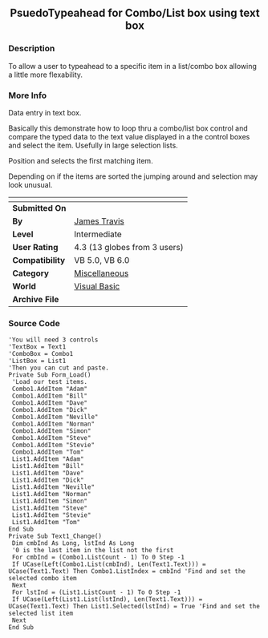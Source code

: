 ﻿<div align="center">

## PsuedoTypeahead for Combo/List box using text box


</div>

### Description

To allow a user to typeahead to a specific item in a list/combo box allowing a little more flexability.
 
### More Info
 
Data entry in text box.

Basically this demonstrate how to loop thru a combo/list box control and compare the typed data to the text value displayed in a the control boxes and select the item. Usefully in large selection lists.

Position and selects the first matching item.

Depending on if the items are sorted the jumping around and selection may look unusual.


<span>             |<span>
---                |---
**Submitted On**   |
**By**             |[James Travis](https://github.com/Planet-Source-Code/PSCIndex/blob/master/ByAuthor/james-travis.md)
**Level**          |Intermediate
**User Rating**    |4.3 (13 globes from 3 users)
**Compatibility**  |VB 5\.0, VB 6\.0
**Category**       |[Miscellaneous](https://github.com/Planet-Source-Code/PSCIndex/blob/master/ByCategory/miscellaneous__1-1.md)
**World**          |[Visual Basic](https://github.com/Planet-Source-Code/PSCIndex/blob/master/ByWorld/visual-basic.md)
**Archive File**   |[](https://github.com/Planet-Source-Code/james-travis-psuedotypeahead-for-combo-list-box-using-text-box__1-30642/archive/master.zip)





### Source Code

```
'You will need 3 controls
'TextBox = Text1
'ComboBox = Combo1
'ListBox = List1
'Then you can cut and paste.
Private Sub Form_Load()
 'Load our test items.
 Combo1.AddItem "Adam"
 Combo1.AddItem "Bill"
 Combo1.AddItem "Dave"
 Combo1.AddItem "Dick"
 Combo1.AddItem "Neville"
 Combo1.AddItem "Norman"
 Combo1.AddItem "Simon"
 Combo1.AddItem "Steve"
 Combo1.AddItem "Stevie"
 Combo1.AddItem "Tom"
 List1.AddItem "Adam"
 List1.AddItem "Bill"
 List1.AddItem "Dave"
 List1.AddItem "Dick"
 List1.AddItem "Neville"
 List1.AddItem "Norman"
 List1.AddItem "Simon"
 List1.AddItem "Steve"
 List1.AddItem "Stevie"
 List1.AddItem "Tom"
End Sub
Private Sub Text1_Change()
 Dim cmbInd As Long, lstInd As Long
 '0 is the last item in the list not the first
 For cmbInd = (Combo1.ListCount - 1) To 0 Step -1
 If UCase(Left(Combo1.List(cmbInd), Len(Text1.Text))) = UCase(Text1.Text) Then Combo1.ListIndex = cmbInd 'Find and set the selected combo item
 Next
 For lstInd = (List1.ListCount - 1) To 0 Step -1
 If UCase(Left(List1.List(lstInd), Len(Text1.Text))) = UCase(Text1.Text) Then List1.Selected(lstInd) = True 'Find and set the selected list item
 Next
End Sub
```

